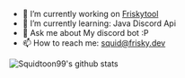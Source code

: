 
- 🔭 I’m currently working on [Friskytool](https://frisky.dev)
- 🌱 I’m currently learning: Java Discord Api
- 💬 Ask me about My discord bot :P
- 📫 How to reach me: [squid@frisky.dev](mailto:squid@frisky.dev)

![Squidtoon99's github stats](https://github-readme-stats.vercel.app/api?username=Squidtoon99&show_icons=true&theme=buefy)
